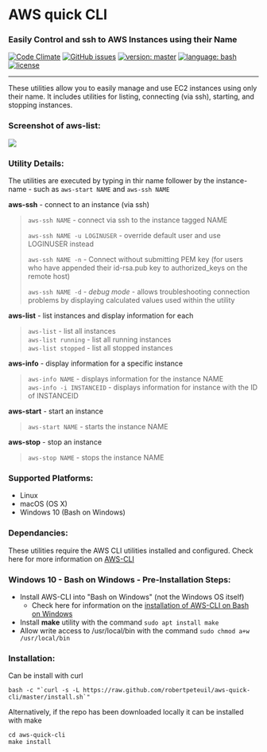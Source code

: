 # AWS quick CLI
### Easily Control and ssh to AWS Instances using their Name
[![Code Climate](https://codeclimate.com/github/robertpeteuil/aws-quick-cli/badges/gpa.svg?style=flat-square)](https://codeclimate.com/github/robertpeteuil/aws-quick-cli)
[![GitHub issues](https://img.shields.io/github/issues/robertpeteuil/aws-quick-cli.svg)](https://github.com/robertpeteuil/aws-quick-cli)
[![version: master](https://img.shields.io/github/tag/robertpeteuil/aws-quick-cli.svg?label=stable+version&colorB=1c64bf&style=flat "stable version")](https://github.com/robertpeteuil/aws-quick-cli/commits/master)
[![language: bash](https://img.shields.io/badge/language-bash-447799.svg?colorB=1c64bf&style=flat "made in Bash")]()
[![license](https://img.shields.io/github/license/robertpeteuil/aws-quick-cli.svg?colorB=1c64bf)](https://github.com/robertpeteuil/aws-quick-cli)

---

These utilities allow you to easily manage and use EC2 instances using only their name.  It includes utilities for listing, connecting (via ssh), starting, and stopping instances.  

### Screenshot of aws-list:
![](https://cloud.githubusercontent.com/assets/1554603/24174034/db095af6-0e4b-11e7-8e66-fdfa1d8eecae.png)

### Utility Details:

The utilities are executed by typing in thir name follower by the instance-name - such as `aws-start NAME` and `aws-ssh NAME`

**aws-ssh** - connect to an instance (via ssh)

> `aws-ssh NAME` - connect via ssh to the instance tagged NAME
>
> `aws-ssh NAME -u LOGINUSER` - override default user and use LOGINUSER instead
>
> `aws-ssh NAME -n` - Connect without submitting PEM key (for users who have appended their id-rsa.pub key to authorized_keys on the remote host)
> 
> `aws-ssh NAME -d` - *debug mode* - allows troubleshooting connection problems by displaying calculated values used within the utility

**aws-list** - list instances and display information for each

> `aws-list` - list all instances    
> `aws-list running` - list all running instances     
> `aws-list stopped` - list all stopped instances      

**aws-info** - display information for a specific instance

> `aws-info NAME` - displays information for the instance NAME  
> `aws-info -i INSTANCEID` - displays information for instance with the ID of INSTANCEID

**aws-start** - start an instance

> `aws-start NAME` - starts the instance NAME

**aws-stop** - stop an instance

> `aws-stop NAME` - stops the instance NAME

### Supported Platforms:

- Linux
- macOS (OS X)
- Windows 10 (Bash on Windows)

### Dependancies:

These utilities require the AWS CLI utilities installed and configured.  Check here for more information on [AWS-CLI](https://aws.amazon.com/cli/)

### Windows 10 - Bash on Windows - Pre-Installation Steps:

- Install AWS-CLI into "Bash on Windows" (not the Windows OS itself)
  - Check here for information on the [installation of AWS-CLI on Bash on Windows](https://github.com/aws/aws-cli/issues/1323)
- Install **make** utility with the command `sudo apt install make`
- Allow write access to /usr/local/bin with the command `sudo chmod a+w /usr/local/bin`

### Installation:

Can be install with curl

```shell
bash -c "`curl -s -L https://raw.github.com/robertpeteuil/aws-quick-cli/master/install.sh`"
```


Alternatively, if the repo has been downloaded locally it can be installed with make

```shell
cd aws-quick-cli
make install
```
